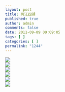 ```yaml
---
layout: post
title: 两江四湖
published: true
author: admin
comments: false
date: 2011-09-09 09:09:05
tags: [ ]
categories: [ ]
permalink: "1244"
---
```

![][1]  
![][2]  
![][3]  
![][4]  
![][5]  
![][6]

 [1]: http://xujianian.com/jx/blog/UploadFiles/2011-9/99302461.jpg
 [2]: http://xujianian.com/jx/blog/UploadFiles/2011-9/99375932.jpg
 [3]: http://xujianian.com/jx/blog/UploadFiles/2011-9/99647376.jpg
 [4]: http://xujianian.com/jx/blog/UploadFiles/2011-9/99315424.jpg
 [5]: http://xujianian.com/jx/blog/UploadFiles/2011-9/99332810.jpg
 [6]: http://xujianian.com/jx/blog/UploadFiles/2011-9/99496040.jpg
